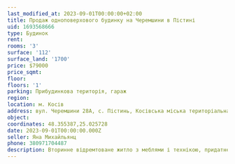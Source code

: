 ```yaml
---
last_modified_at: 2023-09-01T00:00:00+02:00
title: Продаж одноповерхового будинку на Черемшини в Пістині
uid: 1693568666
type: Будинок
rent:
rooms: '3'
surface: '112'
surface_land: '1700'
price: $79000
price_sqmt:
floor:
floors: '1'
parking: Прибудинкова територія, гараж
region:
location: м. Косів
address: вул. Черемшини 28А, с. Пістинь, Косівська міська територіальна громада
object:
coordinates: 48.355387,25.025728
date: 2023-09-01T00:00:00.000Z
seller: Яна Михайльянц
phone: 380971704487
description: Вторинне відремтоване житло з меблями і технікою, придатне для проживання
---
```

